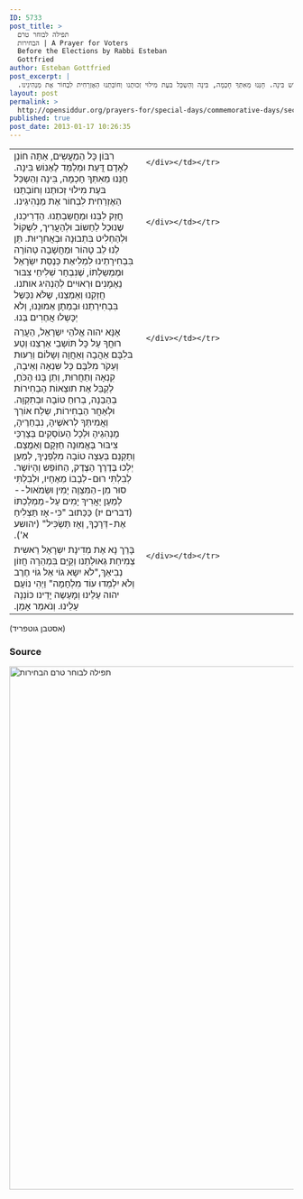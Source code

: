 ```yaml
---
ID: 5733
post_title: >
  תפילה לבוחר טרם
  הבחירות | A Prayer for Voters
  Before the Elections by Rabbi Esteban
  Gottfried
author: Esteban Gottfried
post_excerpt: |
  רִבּוֹן כָּל הַמַעֳשִים, אַתָּה חוֹנֵן לְאָדָם דֲּעַת וּמְלַמֵּד לֶאֶנוֹש בִּינָה. חָנֵּנוּ מֵאִתְּךָ חָכְמָה, בִּינָה וְהַשְכֵּל בּעֶת מִילוּי זְכוּתֶנו וְחוֹבַתֵנוּ הַאֶזְרַחִית לִבְחוֹר אֶת מַנְהִיגֵינו.‏
layout: post
permalink: >
  http://opensiddur.org/prayers-for/special-days/commemorative-days/secular-national/election-day/prayer-for-voters-before-the-elections-by-esteban-gottfried/
published: true
post_date: 2013-01-17 10:26:35
---
```



<table style="margin-left: auto;margin-right: auto;">
<tbody>
<tr>
<td style="vertical-align:top;" width="46%">
<div class="liturgy"><span lang="he">
רִבּוֹן כָּל הַמַעֳשִים, אַתָּה חוֹנֵן לְאָדָם דֲּעַת וּמְלַמֵּד לֶאֶנוֹש בִּינָה. חָנֵּנוּ מֵאִתְּךָ חָכְמָה, בִּינָה וְהַשְכֵּל בּעֶת מִילוּי זְכוּתֶנו וְחוֹבַתֵנוּ הַאֶזְרַחִית לִבְחוֹר אֶת מַנְהִיגֵינו.‏
</span></div></td>
 
<td style="vertical-align:top;" width="53%"><div class="english">

	</div></td></tr>
<tr><td style="vertical-align:top;" width="46%"><div class="liturgy"><span lang="he">
חֲזֵק לִבֵּנוּ וּמַחֲשַבְתֶנוּ. הַדְרִיכֵנוּ, שֶנוּכַל לַחַשוֹב וּלְהַעֲרִיך, לִשְקוֹל וּלְהַחְלִיט בִּתְבוּנָה וּבְאֲחרָיוּת. תֵּן לַנוּ לֵב טָהוֹר וּמַחֲשָׁבָה טְהוֹרָה בִּבְחִירָתֵינוּ לִמְלִיאַת כְּנֶסֵת יִשְׂרָאֵל וּמֶמְשַלְתּוֹ, שֶׁנִבְחַר שְׁלִיחֵי צִבּוּר נֵאֶמָנִים וּרְאוּיִים לְהַנְהִיג אותנו. חֲזְקֵנוּ וְאַמְצֵנוּ, שֶלֹּא נִכַּשֶל בִּבְחִירַתֵנוּ וּבְמַתָן אֵמוּנֵנוּ, וְלֹא יְכָּשְלוּ אֲחֶרִים בַּנוּ.‏
</span></div></td>
 
<td style="vertical-align:top;" width="53%"><div class="english">

	</div></td></tr>
<tr><td style="vertical-align:top;" width="46%"><div class="liturgy"><span lang="he">
אָנָּא יהוה אֱלֹהֵי יִשְרָאֵל, הַעֲרֵה רוּחֲךָ עַל כָּל תּוֹשְבֵי אַרְצֵנוּ וְטַע בּלִבָּם אַהֲבָה וְאַחֲוָה וְשָלוֹם וְרֵעּוּת וְעַקֹר מִלִּבָּם כָּל שִנְאָה וְאֵיבָה, קִנְאָה וְתַחֲרוּת, וְתֵן בָּנוּ הָכֹּחַ, לְקַבֵּל אֶת תוצְאוֹת הָבְחִירוֹת בְהַבַנָה, בְרוּחַ טוֹבָה וּבְתִקְוָה.
וּלְאַחֲר הַבְחִירוֹת, שְלַח אוֹרְךּ וְאֲמִיתְּךָ לְראֹשֶיהָ, נִבְחַרֶיהָ, מָנְהִגַיהָ וּלְכָל הַעוֹסְקִים בְּצָרְכֵּי צִיבּוּר בֶּאֱמוּנָה חַזְקָם וְאַמֱצָם. וְתַקְנֵם בְּעֵצָה טוֹבָה מִלְפַנֶיךָ, לְמַעַן יְלְכוּ בֶּדֶרֶך הַצֶדֶק, הַחוֹפֵש וְהָיוֹשֶר. לְבִלְתִּי רוּם-לְבָבוֹ מֵאֶחָיו, וּלְבִלְתִּי סוּר מִן-הַמִּצְוָה יָמִין וּשְׂמֹאול--לְמַעַן יַאֲרִיךְ יָמִים עַל-מַמְלַכְתּוֹ (דברים יז) כַּכַּתוּב "כִּי-אָז תַּצְלִיחַ אֶת-דְּרָכֶךָ, וְאָז תַּשְׂכִּיל" (יהושע א').‏
</span></div></td>
 
<td style="vertical-align:top;" width="53%"><div class="english">

	</div></td></tr>
<tr><td style="vertical-align:top;" width="46%"><div class="liturgy"><span lang="he">
בָּרֵך נָא אֶת מְדִינָת יִשְרָאֵל רֵאשִית צְמִיחַת גְאוּלַתֵנו וְקַיֵּם בִּמְהֵרָה חֲזוֹן נְבִיאֵךּ,"לֹא יִשָא גוֹי אֵל גוֹי חֶרֶב וְלֹא יִלְמְדוּ עוֹד מִלְחָמָה" וַיְהִי נוֹעָם יהוה עַלֵינוּ וְמָעַשֶה יָדֵינו כּוֹנְנָה עַלֵינוּ. וְנֹאמַר אָמֵן.‏
</span></div></td>
 
<td style="vertical-align:top;" width="53%"><div class="english">

	</div></td></tr>
</tbody>
</tbody></tbody></tbody></table>

(אסטבן גוטפריד)

<h3>Source</h3>
<a href="http://opensiddur.org/wp-content/uploads/2013/01/תפילה-לבוחר-טרם-הבחירות.jpg"><img src="http://opensiddur.org/wp-content/uploads/2013/01/תפילה-לבוחר-טרם-הבחירות-706x1024.jpg" alt="תפילה לבוחר טרם הבחירות" width="640" height="928" class="alignleft size-large wp-image-5734" /></a>